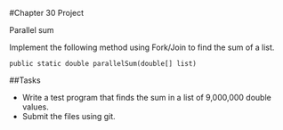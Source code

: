 #Chapter 30 Project

Parallel sum

Implement the following method using Fork/Join to find the sum of a list.

	public static double parallelSum(double[] list)

##Tasks
* Write a test program that finds the sum in a list of 9,000,000 double values.
* Submit the files using git.
